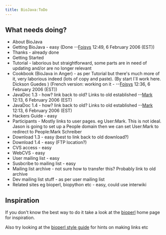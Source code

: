 ```yaml
---
title: BioJava:ToDo
---
```


What needs doing?
-----------------

-   About BioJava
-   Getting BioJava - easy (Done --[Foisys](User:Foisys "wikilink")
    12:49, 6 February 2006 (EST))
-   Thanks - already done
-   Getting Started
-   Tutorial - laborious but straightforward, some parts are in need of
    updating and/or are no longer relevant
-   Cookbook (BioJava in Anger) - as per Tutorial but there's much more
    of it, very laborious indeed (lots of copy and paste). (By start
    I´ll work here. Dickson Guedes ) (French version: working on
    it - --[Foisys](User:Foisys "wikilink") 12:36, 6 February 2006
    (EST))
-   JavaDoc 1.3 - how? link back to old? Links to old
    established --[Mark](User:Mark "wikilink") 12:13, 6 February 2006
    (EST)
-   JavaDoc 1.4 - how? link back to old? Links to old
    established --[Mark](User:Mark "wikilink") 12:13, 6 February 2006
    (EST)
-   Hackers Guide - easy
-   Participants - Mostly links to user pages. eg User:Mark. This is not
    ideal. Jason is going to set up a People domain then we can set
    User:Mark to redirect to People:Mark Schreiber
-   Download 1.3 - easy (best to link back to old download?)
-   Download 1.4 - easy (FTP location?)
-   CVS access - easy
-   WebCVS - easy
-   User mailing list - easy
-   Susbcribe to mailing list - easy
-   Mailing list archive - not sure how to transfer this? Probably link
    to old archive
-   Dev mailing list stuff - as per user mailing list
-   Related sites eg bioperl, biopython etc - easy, could use interwiki

Inspiration
-----------

If you don't know the best way to do it take a look at the
[bioperl](bp:Main_Page "wikilink") home page for inspiration.

Also try looking at the [bioperl style guide](bp:Style_guide "wikilink")
for hints on making links etc
